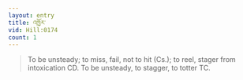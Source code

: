 ```yaml
---
layout: entry
title: འཁྱོར་
vid: Hill:0174
count: 1
---
```

> To be unsteady; to miss, fail, not to hit (Cs\.); to reel, stager from intoxication CD\. To be unsteady, to stagger, to totter TC\.


